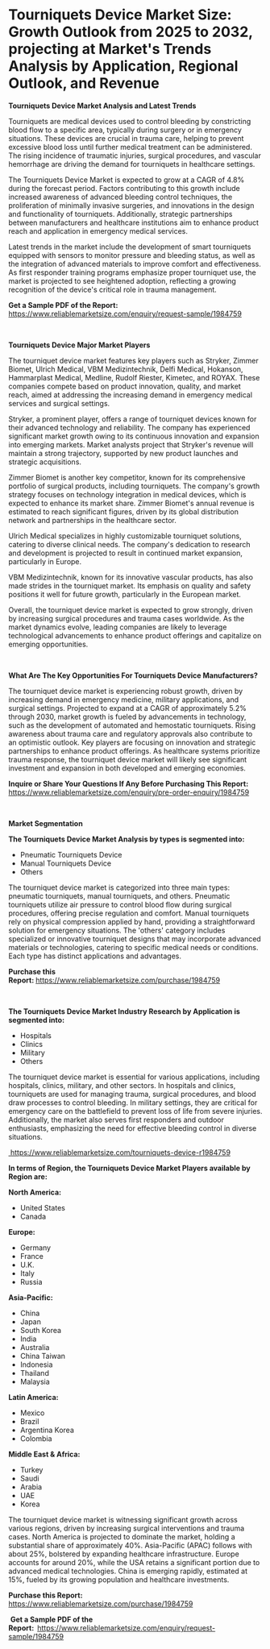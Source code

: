 <p><h1>Tourniquets Device Market Size: Growth Outlook from 2025 to 2032, projecting at Market's Trends Analysis by Application, Regional Outlook, and Revenue</h1></p><p><strong>Tourniquets Device Market Analysis and Latest Trends</strong></p>
<p><p>Tourniquets are medical devices used to control bleeding by constricting blood flow to a specific area, typically during surgery or in emergency situations. These devices are crucial in trauma care, helping to prevent excessive blood loss until further medical treatment can be administered. The rising incidence of traumatic injuries, surgical procedures, and vascular hemorrhage are driving the demand for tourniquets in healthcare settings.</p><p>The Tourniquets Device Market is expected to grow at a CAGR of 4.8% during the forecast period. Factors contributing to this growth include increased awareness of advanced bleeding control techniques, the proliferation of minimally invasive surgeries, and innovations in the design and functionality of tourniquets. Additionally, strategic partnerships between manufacturers and healthcare institutions aim to enhance product reach and application in emergency medical services.</p><p>Latest trends in the market include the development of smart tourniquets equipped with sensors to monitor pressure and bleeding status, as well as the integration of advanced materials to improve comfort and effectiveness. As first responder training programs emphasize proper tourniquet use, the market is projected to see heightened adoption, reflecting a growing recognition of the device's critical role in trauma management.</p></p>
<p><strong>Get a Sample PDF of the Report:&nbsp;</strong> <a href="https://www.reliablemarketsize.com/enquiry/request-sample/1984759?utm_campaign=3527&utm_medium=2&utm_source=Github&utm_content=ia&utm_term=13042025&utm_id=tourniquets-device">https://www.reliablemarketsize.com/enquiry/request-sample/1984759</a></p>
<p>&nbsp;</p>
<p><strong>Tourniquets Device Major Market Players</strong></p>
<p><p>The tourniquet device market features key players such as Stryker, Zimmer Biomet, Ulrich Medical, VBM Medizintechnik, Delfi Medical, Hokanson, Hammarplast Medical, Medline, Rudolf Riester, Kimetec, and ROYAX. These companies compete based on product innovation, quality, and market reach, aimed at addressing the increasing demand in emergency medical services and surgical settings.</p><p>Stryker, a prominent player, offers a range of tourniquet devices known for their advanced technology and reliability. The company has experienced significant market growth owing to its continuous innovation and expansion into emerging markets. Market analysts project that Stryker's revenue will maintain a strong trajectory, supported by new product launches and strategic acquisitions.</p><p>Zimmer Biomet is another key competitor, known for its comprehensive portfolio of surgical products, including tourniquets. The company's growth strategy focuses on technology integration in medical devices, which is expected to enhance its market share. Zimmer Biomet's annual revenue is estimated to reach significant figures, driven by its global distribution network and partnerships in the healthcare sector.</p><p>Ulrich Medical specializes in highly customizable tourniquet solutions, catering to diverse clinical needs. The company's dedication to research and development is projected to result in continued market expansion, particularly in Europe.</p><p>VBM Medizintechnik, known for its innovative vascular products, has also made strides in the tourniquet market. Its emphasis on quality and safety positions it well for future growth, particularly in the European market.</p><p>Overall, the tourniquet device market is expected to grow strongly, driven by increasing surgical procedures and trauma cases worldwide. As the market dynamics evolve, leading companies are likely to leverage technological advancements to enhance product offerings and capitalize on emerging opportunities.</p></p>
<p>&nbsp;</p>
<p><strong>What Are The Key Opportunities For Tourniquets Device Manufacturers?</strong></p>
<p><p>The tourniquet device market is experiencing robust growth, driven by increasing demand in emergency medicine, military applications, and surgical settings. Projected to expand at a CAGR of approximately 5.2% through 2030, market growth is fueled by advancements in technology, such as the development of automated and hemostatic tourniquets. Rising awareness about trauma care and regulatory approvals also contribute to an optimistic outlook. Key players are focusing on innovation and strategic partnerships to enhance product offerings. As healthcare systems prioritize trauma response, the tourniquet device market will likely see significant investment and expansion in both developed and emerging economies.</p></p>
<p><strong>Inquire or Share Your Questions If Any Before Purchasing This Report:</strong> <a href="https://www.reliablemarketsize.com/enquiry/pre-order-enquiry/1984759?utm_campaign=3527&utm_medium=2&utm_source=Github&utm_content=ia&utm_term=13042025&utm_id=tourniquets-device">https://www.reliablemarketsize.com/enquiry/pre-order-enquiry/1984759</a></p>
<p>&nbsp;</p>
<p><strong>Market Segmentation</strong></p>
<p><strong>The Tourniquets Device Market Analysis by types is segmented into:</strong></p>
<p><ul><li>Pneumatic Tourniquets Device</li><li>Manual Tourniquets Device</li><li>Others</li></ul></p>
<p><p>The tourniquet device market is categorized into three main types: pneumatic tourniquets, manual tourniquets, and others. Pneumatic tourniquets utilize air pressure to control blood flow during surgical procedures, offering precise regulation and comfort. Manual tourniquets rely on physical compression applied by hand, providing a straightforward solution for emergency situations. The 'others' category includes specialized or innovative tourniquet designs that may incorporate advanced materials or technologies, catering to specific medical needs or conditions. Each type has distinct applications and advantages.</p></p>
<p><strong>Purchase this Report:&nbsp;</strong><a href="https://www.reliablemarketsize.com/purchase/1984759?utm_campaign=3527&utm_medium=2&utm_source=Github&utm_content=ia&utm_term=13042025&utm_id=tourniquets-device">https://www.reliablemarketsize.com/purchase/1984759</a></p>
<p>&nbsp;</p>
<p><strong>The Tourniquets Device Market Industry Research by Application is segmented into:</strong></p>
<p><ul><li>Hospitals</li><li>Clinics</li><li>Military</li><li>Others</li></ul></p>
<p><p>The tourniquet device market is essential for various applications, including hospitals, clinics, military, and other sectors. In hospitals and clinics, tourniquets are used for managing trauma, surgical procedures, and blood draw processes to control bleeding. In military settings, they are critical for emergency care on the battlefield to prevent loss of life from severe injuries. Additionally, the market also serves first responders and outdoor enthusiasts, emphasizing the need for effective bleeding control in diverse situations.</p></p>
<p><a href="https://www.reliablemarketsize.com/tourniquets-device-r1984759?utm_campaign=3527&utm_medium=2&utm_source=Github&utm_content=ia&utm_term=13042025&utm_id=tourniquets-device">&nbsp;https://www.reliablemarketsize.com/tourniquets-device-r1984759</a></p>
<p><strong>In terms of Region, the Tourniquets Device Market Players available by Region are:</strong></p>
<p>
    <p> <strong> North America: </strong>
        <ul>
            <li>United States</li>
            <li>Canada</li>
        </ul>
        </p> 
    <p> <strong> Europe: </strong>
        <ul>
            <li>Germany</li>
            <li>France</li>
            <li>U.K.</li>
            <li>Italy</li>
            <li>Russia</li>
        </ul>
        </p> 
    <p> <strong> Asia-Pacific: </strong>
        <ul>
            <li>China</li>
            <li>Japan</li>
            <li>South Korea</li>
            <li>India</li>
            <li>Australia</li>
            <li>China Taiwan</li>
            <li>Indonesia</li>
            <li>Thailand</li>
            <li>Malaysia</li>
        </ul>
        </p> 
    <p> <strong> Latin America: </strong>
        <ul>
            <li>Mexico</li>
            <li>Brazil</li>
            <li>Argentina Korea</li>
            <li>Colombia</li>
        </ul>
        </p> 
    <p> <strong> Middle East & Africa: </strong>
        <ul>
            <li>Turkey</li>
            <li>Saudi</li>
            <li>Arabia</li>
            <li>UAE</li>
            <li>Korea</li>
        </ul>
    </p>
    </p>
<p><p>The tourniquet device market is witnessing significant growth across various regions, driven by increasing surgical interventions and trauma cases. North America is projected to dominate the market, holding a substantial share of approximately 40%. Asia-Pacific (APAC) follows with about 25%, bolstered by expanding healthcare infrastructure. Europe accounts for around 20%, while the USA retains a significant portion due to advanced medical technologies. China is emerging rapidly, estimated at 15%, fueled by its growing population and healthcare investments.</p></p>
<p><strong>Purchase this Report: </strong><a href="https://www.reliablemarketsize.com/purchase/1984759?utm_campaign=3527&utm_medium=2&utm_source=Github&utm_content=ia&utm_term=13042025&utm_id=tourniquets-device">https://www.reliablemarketsize.com/purchase/1984759</a></p>
<p>&nbsp;<strong>Get a Sample PDF of the Report:&nbsp;&nbsp;</strong><a href="https://www.reliablemarketsize.com/enquiry/request-sample/1984759?utm_campaign=3527&utm_medium=2&utm_source=Github&utm_content=ia&utm_term=13042025&utm_id=tourniquets-device">https://www.reliablemarketsize.com/enquiry/request-sample/1984759</a></p>
<p><strong></strong></p>
<p><p></p><p></p><p></p></p>